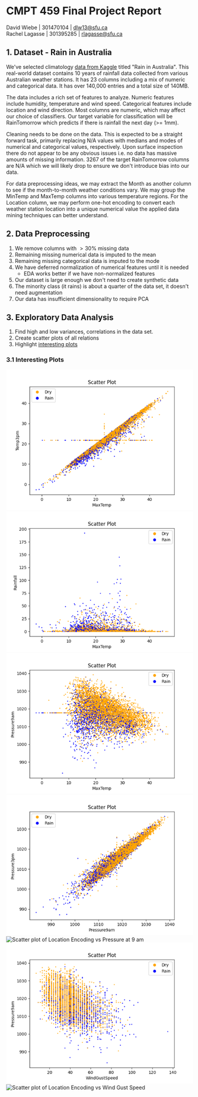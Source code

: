 # CMPT 459 Final Project Report
David Wiebe | 301470104 | dlw13@sfu.ca\
Rachel Lagasse | 301395285 | rlagasse@sfu.ca

## 1. Dataset - Rain in Australia
We've selected climatology [data from Kaggle](https://www.kaggle.com/datasets/jsphyg/weather-dataset-rattle-package) titled "Rain in Australia". This real-world dataset contains 10 years of rainfall data collected from various Australian weather stations. It has 23 columns including a mix of numeric and categorical data. It has over 140,000 entries and a total size of 140MB.

The data includes a rich set of features to analyze. Numeric features include humidity, temperature and wind speed. Categorical features include location and wind direction. Most columns are numeric, which may affect our choice of classifiers. Our target variable for classification will be RainTomorrow which predicts if there is rainfall the next day (>= 1mm).

Cleaning needs to be done on the data. This is expected to be a straight forward task, primarily replacing N/A values with medians and modes of numerical and categorical values, respectively. Upon surface inspection there do not appear to be any obvious issues i.e. no data has massive amounts of missing information. 3267 of the target RainTomorrow columns are N/A which we will likely drop to ensure we don't introduce bias into our data.

For data preprocessing ideas, we may extract the Month as another column to see if the month-to-month weather conditions vary. We may group the MinTemp and MaxTemp columns into various temperature regions. For the Location column, we may perform one-hot encoding to convert each weather station location into a unique numerical value the applied data mining techniques can better understand.

## 2. Data Preprocessing
1. We remove columns with $\gt 30\%$ missing data
2. Remaining missing numerical data is imputed to the mean
3. Remaining missing categorical data is imputed to the mode
4. We have deferred normalization of numerical features until it is needed
   - EDA works better if we have non-normalized features
5. Our dataset is large enough we don't need to create synthetic data
6. The minority class (it rains) is about a quarter of the data set, it doesn't need augmentation
7. Our data has insufficient dimensionality to require PCA

## 3. Exploratory Data Analysis
1. Find high and low variances, correlations in the data set.
2. Create scatter plots of all relations
3. Highlight [interesting plots](###interesting-plots)

### 3.1 Interesting Plots
![Scatter plot of Max Temp vs Temp T 3 pm](./eda/scatter-MaxTemp-Temp3pm.png)
![Scatter plot of Max Temp vs Rainfall](./eda/scatter-MaxTemp-Rainfall.png)
![Scatter plot of Max Temp vs Pressure at 9 am](./eda/scatter-MaxTemp-Pressure9am.png)
![Scatter plot of Pressure at 9 am vs Pressure at 3 pm](./eda/scatter-Pressure9am-Pressure3pm.png)
![Scatter plot of Location Encoding vs Pressure at 9 am](./eda/scatter-Location_enc-Pressure9am.png)
![Scatter plot of Wind Gust Speed vs Pressure at 9 am](./eda/scatter-WindGustSpeed-Pressure9am.png)
![Scatter plot of Location Encoding vs Wind Gust Speed](./eda/scatter-Location_enc-WindGustSpeed.png)